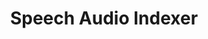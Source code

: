 ---
types: "word"

title: "Speech Audio Indexer"

categories: ['']

tags: ['Speech', 'Audio', 'Indexer']

arabic: 'البحث الصوتي الآلي'

arexps: []

enwords: ['Speech Audio Indexer']

enexps: []

arlexicons: 'ب'

enlexicons: 'S'

authors: ['Ruqayya Roshdy']

translators: ['']

citations: 'العربية والذكاء الاصطناعي'

sources: 'مركز الملك عبدالله بن عبدالعزيز الدولي لخدمة اللغة العربية'

word: "true"

slug: ""
---